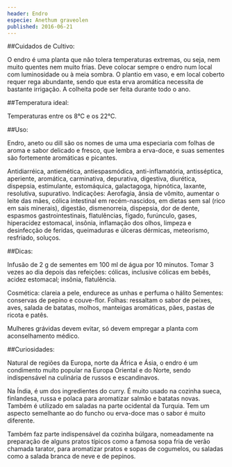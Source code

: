```yaml
---
header: Endro 
especie: Anethum graveolen
published: 2016-06-21
---
```



 
##Cuidados de Cultivo:


O endro é uma planta que não tolera temperaturas extremas, ou seja, nem muito quentes nem muito frias.
Deve colocar sempre o endro num local com luminosidade ou à meia sombra. 
O plantio em vaso, e em local coberto requer rega abundante, sendo que esta erva aromática
 necessita de bastante irrigação.
A colheita pode ser feita durante todo o ano. 


##Temperatura ideal:

Temperaturas entre os 8°C e os 22°C. 


##Uso:


Endro, aneto ou dill são os nomes de uma uma especiaria com folhas de aroma e sabor delicado e fresco, que lembra a erva-doce, e suas sementes são fortemente aromáticas e picantes.


Antidiarréica, antiemética, antiespasmódica, anti-inflamatória, antisséptica, aperiente, aromática,
 carminativa, depurativa, digestiva, diurética, dispepsia, estimulante, estomáquica, galactagoga,
 hipnótica, laxante, resolutiva, supurativo. Indicações: Aerofagia, ânsia de vômito, aumentar o
 leite das mães, cólica intestinal em recém-nascidos, em dietas sem sal (rico em sais minerais),
 digestão, dismenorreia, dispepsia, dor de dente, espasmos gastrointestinais, flatulências, fígado,
 furúnculo, gases, hiperacidez estomacal, insônia, inflamação dos olhos, limpeza e desinfecção de feridas, 
 queimaduras e úlceras dérmicas, meteorismo, resfriado, soluços.

 
##Dicas:

Infusão de 2 g de sementes em 100 ml de água por 10 minutos. Tomar 3 vezes ao dia depois das refeições: 
cólicas, inclusive cólicas em bebês, acidez estomacal; insônia, flatulência.

Cosmética: clareia a pele, endurece as unhas e perfuma o hálito
Sementes: conservas de pepino e couve-flor.
Folhas: ressaltam o sabor de peixes, aves, salada de batatas, molhos, manteigas aromáticas, pães, pastas de ricota e patês.

Mulheres grávidas devem evitar, só devem empregar a planta com aconselhamento médico.

##Curiosidades:

Natural de regiões da Europa, norte da África e Ásia, o endro é um condimento muito popular na Europa Oriental e do Norte, sendo indispensável na culinária de russos e escandinavos. 

Na Índia, é um dos ingredientes do curry. É muito usado na  cozinha sueca, finlandesa, russa e polaca para aromatizar salmão e batatas novas. Também é utilizado em saladas na parte ocidental da Turquia. Tem um aspecto semelhante ao do funcho ou erva-doce mas o sabor é muito diferente. 

Também faz parte indispensável da cozinha búlgara, nomeadamente na preparação de alguns pratos  típicos como a famosa sopa fria de verão chamada tarator, para aromatizar pratos e sopas de cogumelos,  ou saladas como a salada branca de neve e de pepinos.
